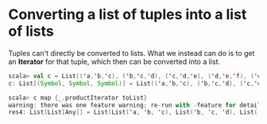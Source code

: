 # Converting a list of tuples into a list of lists

Tuples can't directly be converted to lists. What we instead can do is to get an **Iterator** for that tuple, which then can be converted into a list.

``` scala
scala> val c = List(('a,'b,'c), ('b,'c,'d), ('c,'d,'e), ('d,'e,'f), ('e,'f,'a), ('f,'a,'b))
c: List[(Symbol, Symbol, Symbol)] = List(('a,'b,'c), ('b,'c,'d), ('c,'d,'e), ('d,'e,'f), ('e,'f,'a), ('f,'a,'b))

scala> c map {_.productIterator toList}
warning: there was one feature warning; re-run with -feature for details
res4: List[List[Any]] = List(List('a, 'b, 'c), List('b, 'c, 'd), List('c, 'd, 'e), List('d, 'e, 'f), List('e, 'f, 'a), List('f, 'a, 'b))
```
